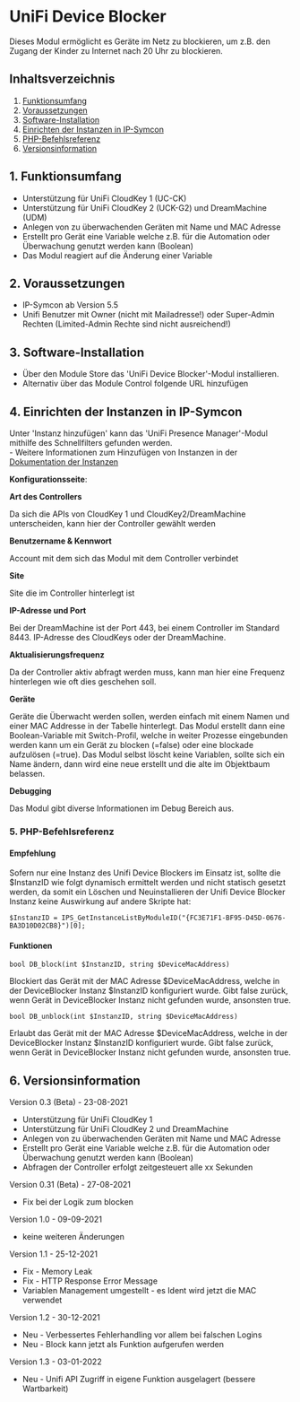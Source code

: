 # UniFi Device Blocker
Dieses Modul ermöglicht es Geräte im Netz zu blockieren, um z.B. den Zugang der Kinder zu Internet nach 20 Uhr zu blockieren.

## Inhaltsverzeichnis

1. [Funktionsumfang](#1-funktionsumfang)
2. [Voraussetzungen](#2-voraussetzungen)
3. [Software-Installation](#3-software-installation)
4. [Einrichten der Instanzen in IP-Symcon](#4-einrichten-der-instanzen-in-ip-symcon)
5. [PHP-Befehlsreferenz](#5-php-befehlsreferenz)
6. [Versionsinformation](#6-versionsinformation)


## 1. Funktionsumfang

* Unterstützung für UniFi CloudKey 1 (UC-CK)
* Unterstützung für UniFi CloudKey 2 (UCK-G2) und DreamMachine (UDM)
* Anlegen von zu überwachenden Geräten mit Name und MAC Adresse 
* Erstellt pro Gerät eine Variable welche z.B. für die Automation oder Überwachung genutzt werden kann (Boolean)
* Das Modul reagiert auf die Änderung einer Variable

## 2. Voraussetzungen

- IP-Symcon ab Version 5.5
- Unifi Benutzer mit Owner (nicht mit Mailadresse!) oder Super-Admin Rechten (Limited-Admin Rechte sind nicht ausreichend!)

## 3. Software-Installation

* Über den Module Store das 'UniFi Device Blocker'-Modul installieren.
* Alternativ über das Module Control folgende URL hinzufügen

## 4. Einrichten der Instanzen in IP-Symcon

 Unter 'Instanz hinzufügen' kann das 'UniFi Presence Manager'-Modul mithilfe des Schnellfilters gefunden werden.  
	- Weitere Informationen zum Hinzufügen von Instanzen in der [Dokumentation der Instanzen](https://www.symcon.de/service/dokumentation/konzepte/instanzen/#Instanz_hinzufügen)

__Konfigurationsseite__:

**Art des Controllers**

Da sich die APIs von CloudKey 1 und CloudKey2/DreamMachine unterscheiden, kann hier der Controller gewählt werden

**Benutzername & Kennwort**

Account mit dem sich das Modul mit dem Controller verbindet

**Site**

Site die im Controller hinterlegt ist 

**IP-Adresse und Port**

Bei der DreamMachine ist der Port 443, bei einem Controller im Standard 8443. IP-Adresse des CloudKeys oder der DreamMachine.

**Aktualisierungsfrequenz**

Da der Controller aktiv abfragt werden muss, kann man hier eine Frequenz hinterlegen wie oft dies geschehen soll. 

**Geräte**

Geräte die Überwacht werden sollen, werden einfach mit einem Namen und einer MAC Addresse in der Tabelle hinterlegt. 
Das Modul erstellt dann eine Boolean-Variable mit Switch-Profil, welche in weiter Prozesse eingebunden werden kann um ein Gerät zu blocken (=false) oder eine blockade aufzulösen (=true).
Das Modul selbst löscht keine Variablen, sollte sich ein Name ändern, dann wird eine neue erstellt und die alte im Objektbaum belassen.

**Debugging**

Das Modul gibt diverse Informationen im Debug Bereich aus. 

### 5. PHP-Befehlsreferenz

#### Empfehlung
Sofern nur eine Instanz des Unifi Device Blockers im Einsatz ist, sollte die $InstanzID wie folgt dynamisch ermittelt werden und nicht statisch gesetzt werden, da somit ein Löschen und Neuinstallieren der Unifi Device Blocker Instanz keine Auswirkung auf andere Skripte hat:

`$InstanzID = IPS_GetInstanceListByModuleID("{FC3E71F1-BF95-D45D-0676-BA3D10D02CB8}")[0];`


#### Funktionen

`bool DB_block(int $InstanzID, string $DeviceMacAddress)`

Blockiert das Gerät mit der MAC Adresse $DeviceMacAddress, welche in der DeviceBlocker Instanz $InstanzID konfiguriert wurde.
Gibt false zurück, wenn Gerät in DeviceBlocker Instanz nicht gefunden wurde, ansonsten true.

`bool DB_unblock(int $InstanzID, string $DeviceMacAddress)`

Erlaubt das Gerät mit der MAC Adresse $DeviceMacAddress, welche in der DeviceBlocker Instanz $InstanzID konfiguriert wurde.
Gibt false zurück, wenn Gerät in DeviceBlocker Instanz nicht gefunden wurde, ansonsten true.


## 6. Versionsinformation

Version 0.3 (Beta) - 23-08-2021
* Unterstützung für UniFi CloudKey 1
* Unterstützung für UniFi CloudKey 2 und DreamMachine
* Anlegen von zu überwachenden Geräten mit Name und MAC Adresse 
* Erstellt pro Gerät eine Variable welche z.B. für die Automation oder Überwachung genutzt werden kann (Boolean)
* Abfragen der Controller erfolgt zeitgesteuert alle xx Sekunden

Version 0.31 (Beta) - 27-08-2021
* Fix bei der Logik zum blocken

Version 1.0 - 09-09-2021
* keine weiteren Änderungen

Version 1.1 - 25-12-2021
* Fix - Memory Leak
* Fix - HTTP Response Error Message
* Variablen Management umgestellt - es Ident wird jetzt die MAC verwendet

Version 1.2 - 30-12-2021
* Neu - Verbessertes Fehlerhandling vor allem bei falschen Logins
* Neu - Block kann jetzt als Funktion aufgerufen werden

Version 1.3 - 03-01-2022
* Neu - Unifi API Zugriff in eigene Funktion ausgelagert (bessere Wartbarkeit)